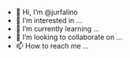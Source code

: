 - 👋 Hi, I’m @jurfalino
- 👀 I’m interested in ...
- 🌱 I’m currently learning ...
- 💞️ I’m looking to collaborate on ...
- 📫 How to reach me ...

<!---
jurfalino/jurfalino is a ✨ special ✨ repository because its `README.md` (this file) appears on your GitHub profile.
You can click the Preview link to take a look at your changes.
--->
